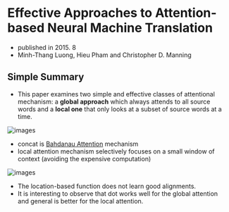 # Effective Approaches to Attention-based Neural Machine Translation

- published in 2015. 8
- Minh-Thang Luong, Hieu Pham and Christopher D. Manning

## Simple Summary

- This paper examines two simple and effective classes of attentional mechanism: a **global approach** which always attends to all source words and a **local one** that only looks at a subset of source words at a time.

![images](../../images/luong_attention_1.png)

- concat is [Bahdanau Attention](https://arxiv.org/abs/1409.0473) mechanism
- local attention mechanism selectively focuses on a small window of context (avoiding the expensive computation)

![images](../../images/luong_attention_2.png)

- The location-based function does not learn good alignments.
- It is interesting to observe that dot works well for the global attention and general is better for the local attention.

